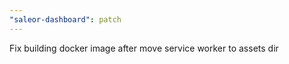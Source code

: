 ```yaml
---
"saleor-dashboard": patch
---
```


Fix building docker image after move service worker to assets dir
